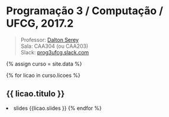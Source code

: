 ---
---
# Programação 3 / Computação / UFCG, 2017.2

> Professor: [Dalton Serey](http://daltonserey..github.io)<br>
> Sala: CAA304 (ou CAA203)<br>
> Slack: [prog3ufcg.slack.com](http://prog3.ufcg.slack.com)

{% assign curso = site.data %}

{% for licao in curso.licoes %}
<h2>{{ licao.titulo }}</h2>
  <li>slides {{licao.slides }} 
  </ul>
{% endfor %}
